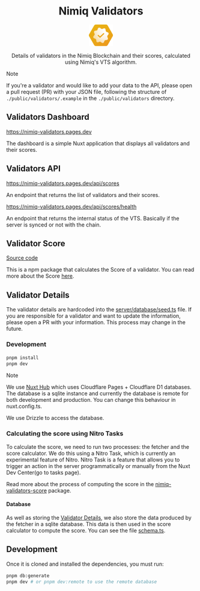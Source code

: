 <h1 align="center">Nimiq Validators</h1>

<p align="center">
  <a href="https://nimiq-validators.pages.dev">
    <img src="./public/favicon.svg" alt="Nimiq Validators" width="64" />
  </a>

<p align="center">
Details of validators in the Nimiq Blockchain and their scores, calculated using Nimiq's VTS algorithm.
<p>

> [!NOTE]
> If you're a validator and would like to add your data to the API, please open a pull request (PR) with your JSON file, following the structure of `./public/validators/.example` in the `./public/validators` directory.

## Validators Dashboard

https://nimiq-validators.pages.dev

The dashboard is a simple Nuxt application that displays all validators and their scores.

## Validators API

https://nimiq-validators.pages.dev/api/scores

An endpoint that returns the list of validators and their scores.

https://nimiq-validators.pages.dev/api/scores/health

An endpoint that returns the internal status of the VTS. Basically if the server is synced or not with the chain.

## Validator Score

[Source code](./packages/nimiq-validators-score/)

This is a npm package that calculates the Score of a validator. You can read more about the Score [here](https://nimiq-validators.pages.dev/scores).

## Validator Details

The validator details are hardcoded into the [server/database/seed.ts](./server/database/seed.ts) file. If you are responsible for a validator and want to update the information, please open a PR with your information. This process may change in the future.

### Development

```bash
pnpm install
pnpm dev
```

> [!Note]
> We use [Nuxt Hub](https://hub.nuxt.dev) which uses Cloudflare Pages + Cloudflare D1 databases. The database is a sqlite instance and currently the database is remote for both development and production. You can change this behaviour in nuxt.config.ts.

We use Drizzle to access the database.

### Calculating the score using Nitro Tasks

To calculate the score, we need to run two processes: the fetcher and the score calculator. We do this using a Nitro Task, which is currently an experimental feature of Nitro. Nitro Task is a feature that allows you to trigger an action in the server programmatically or manually from the Nuxt Dev Center(go to tasks page).

Read more about the process of computing the score in the [nimiq-validators-score](./packages/nimiq-validators-score/README.md) package.

#### Database

As well as storing the [Validator Details](#validator-details), we also store the data produced by the fetcher in a sqlite database. This data is then used in the score calculator to compute the score. You can see the file [schema.ts](./server/database/schema.ts).

## Development

Once it is cloned and installed the dependencies, you must run:

```bash
pnpm db:generate
pnpm dev # or pnpm dev:remote to use the remote database
```
